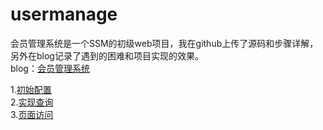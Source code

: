 # usermanage

会员管理系统是一个SSM的初级web项目，我在github上传了源码和步骤详解，另外在blog记录了遇到的困难和项目实现的效果。  
blog：[会员管理系统](https://blog.csdn.net/weixin_44683617/article/details/87894593)  

1.[初始配置](https://github.com/shirley981128/usermanage/tree/master/%E5%88%9D%E5%A7%8B%E9%85%8D%E7%BD%AE)  
2.[实现查询](https://github.com/shirley981128/usermanage/tree/master/%E5%AE%9E%E7%8E%B0%E6%9F%A5%E8%AF%A2)  
3.[页面访问](https://github.com/shirley981128/usermanage/tree/master/%E9%A1%B5%E9%9D%A2%E8%AE%BF%E9%97%AE)  
